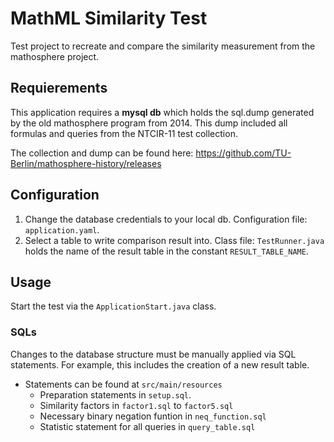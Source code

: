 # MathML Similarity Test

Test project to recreate and compare the similarity measurement from the mathosphere
project.

## Requierements ##

This application requires a **mysql db** which holds the sql.dump generated
by the old mathosphere program from 2014. This dump included all 
formulas and queries from the NTCIR-11 test collection.

The collection and dump can be found here:
 https://github.com/TU-Berlin/mathosphere-history/releases 
 
## Configuration ##

  1. Change the database credentials to your local db.
    Configuration file: `application.yaml`.
  2. Select a table to write comparison result into. 
    Class file: `TestRunner.java` holds the name of the result table
    in the constant `RESULT_TABLE_NAME`.

## Usage ##

Start the test via the `ApplicationStart.java` class.

### SQLs ###

Changes to the database structure must be manually applied via SQL
statements. For example, this includes the creation of a new result table.

  * Statements can be found at `src/main/resources`
    * Preparation statements in `setup.sql`.
    * Similarity factors in `factor1.sql` to `factor5.sql`
    * Necessary binary negation funtion in `neq_function.sql`
    * Statistic statement for all queries in `query_table.sql` 

